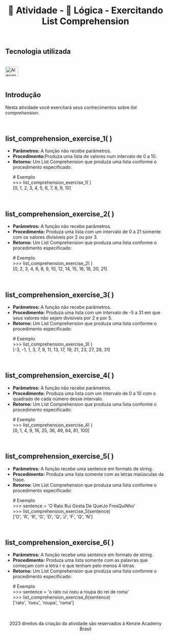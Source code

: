 <h1 align = "center">📖 Atividade - 🧠 Lógica - Exercitando List Comprehension</h1><br>

<h2>Tecnologia utilizada</h2>
<div style="display: inline_block"><br>
<img align="center" alt="Alexandra-python" height="30" width="40" src="https://cdn.jsdelivr.net/gh/devicons/devicon/icons/python/python-original.svg">
</div><br>

<h2>Introdução</h2>

<p>Nesta atividade você exercitará seus conhecimentos sobre <i>list comprehension</i>.</p><br>

<h2 size = "20px">list_comprehension_exercise_1( )</h2>
<ul>
<li><b>Parâmetros:</b> A função não recebe parâmetros.</li>
<li><b>Procedimento:</b>Produza uma lista de valores num intervalo de 0 a 10.</li>
<li><b>Retorno:</b> Um List Comprehension que produza uma lista conforme o procedimento especificado:
<p>
# Exemplo<br>
>>> list_comprehension_exercise_1( )<br>
[0, 1, 2, 3, 4, 5, 6, 7, 8, 9, 10]
</p>
</li>
</ul><br>

<h2 size = "20px">list_comprehension_exercise_2( )</h2>
<ul>
<li><b>Parâmetros:</b> A função não recebe parâmetros.</li>
<li><b>Procedimento:</b> Produza uma lista com um intervalo de 0 a 21 somente com os valores divisíveis por 2 ou por 3.</li>
<li><b>Retorno:</b> Um List Comprehension que produza uma lista conforme o procedimento especificado:
<p>
# Exemplo<br>
>>> list_comprehension_exercise_2( )<br>
[0, 2, 3, 4, 6, 8, 9, 10, 12, 14, 15, 16, 18, 20, 21]
</p>
</li>
</ul><br>

<h2 size = "20px">list_comprehension_exercise_3( )</h2>
<ul>
<li><b>Parâmetros:</b> A função não recebe parâmetros.</li>
<li><b>Procedimento:</b>  Produza uma lista com um intervalo de -5 a 31 em que seus valores não sejam divisíveis por 2 e por 5.</li>
<li><b>Retorno:</b> Um List Comprehension que produza uma lista conforme o procedimento especificado:
<p>
# Exemplo<br>
>>> list_comprehension_exercise_3( )<br>
[-3, -1, 1, 3, 7, 9, 11, 13, 17, 19, 21, 23, 27, 29, 31]
</p>
</li>
</ul><br>

<h2 size = "20px">list_comprehension_exercise_4( )</h2>
<ul>
<li><b>Parâmetros:</b> A função não recebe parâmetros.</li>
<li><b>Procedimento:</b>  Produza uma lista com um intervalo de 0 a 10 com o quadrado de cada número desse intervalo.</li>
<li><b>Retorno:</b> Um List Comprehension que produza uma lista conforme o procedimento especificado:
<p>
# Exemplo<br>
>>> list_comprehension_exercise_4( )<br>
[0, 1, 4, 9, 16, 25, 36, 49, 64, 81, 100]
</p>
</li>
</ul><br>

<h2 size = "20px">list_comprehension_exercise_5( )</h2>
<ul>
<li><b>Parâmetros:</b> A função recebe uma sentence em formato de string.</li>
<li><b>Procedimento:</b>  Produza uma lista somente com as letras maiúsculas da frase.</li>
<li><b>Retorno:</b> Um List Comprehension que produza uma lista conforme o procedimento especificado:
<p>
# Exemplo<br>
>>> sentence = 'O Rato Rui Gosta De QueiJo FresQuiNho'<br>
>>> list_comprehension_exercise_5(sentence)<br>
['O', 'R', 'R', 'G', 'D', 'Q', 'J', 'F', 'Q', 'N']
</p>
</li>
</ul><br>

<h2 size = "20px">list_comprehension_exercise_6( )</h2>
<ul>
<li><b>Parâmetros:</b> A função recebe uma sentence em formato de string.</li>
<li><b>Procedimento:</b>  Produza uma lista somente com as palavras que começam com a letra r e que tenham pelo menos 4 letras.</li>
<li><b>Retorno:</b> Um List Comprehension que produza uma lista conforme o procedimento especificado:
<p>
# Exemplo<br>
>>> sentence = 'o rato rui roeu a roupa do rei de roma'<br>
>>> list_comprehension_exercise_6(sentence)<br>
['rato', 'roeu', 'roupa', 'roma']
</p>
</li>
</ul><br>
<br>
<footer align = "center">2023 direitos da criação da atividade são reservados à Kenzie Academy Brasil</footer>
